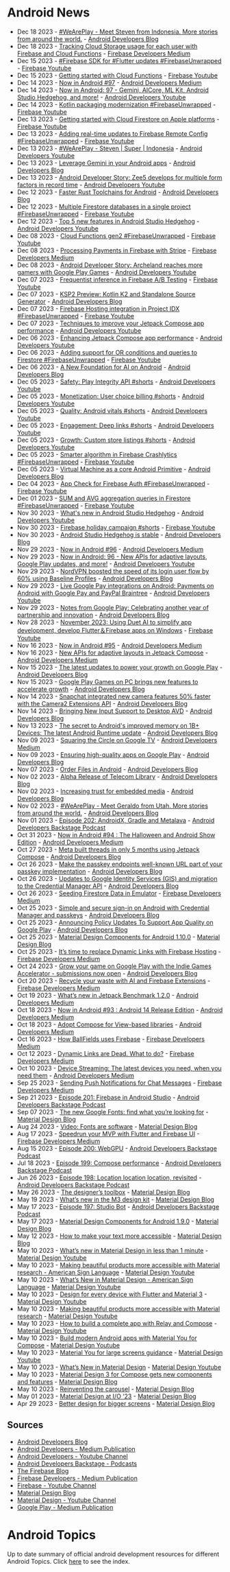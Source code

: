 # Android News

<!-- NEWS:START -->
- Dec 18 2023 - [#WeArePlay - Meet Steven from Indonesia. More stories from around the world.](http://android-developers.googleblog.com/2023/12/weareplay-meet-steven-from-indonesia-more-stories-from-around-the-world.html) - [Android Developers Blog](https://android-developers.googleblog.com/)
- Dec 18 2023 - [Tracking Cloud Storage usage for each user with Firebase and Cloud Functions](https://medium.com/firebase-developers/tracking-cloud-storage-usage-for-each-user-with-firebase-and-cloud-functions-1c70c1e0c10f?source=rss----8e8b7dc6774d---4) - [Firebase Developers Medium](https://medium.com/firebase-developers)
- Dec 15 2023 - [#Firebase SDK for #Flutter updates  #FirebaseUnwrapped](https://www.youtube.com/watch?v=h3ydVUBYOSY) - [Firebase Youtube](https://www.youtube.com/user/Firebase)
- Dec 15 2023 - [Getting started with Cloud Functions](https://www.youtube.com/watch?v=2u6Zb36OQjM) - [Firebase Youtube](https://www.youtube.com/user/Firebase)
- Dec 14 2023 - [Now in Android #97](https://medium.com/androiddevelopers/now-in-android-97-f5db5d045dfb?source=rss----95b274b437c2---4) - [Android Developers Medium](https://medium.com/androiddevelopers)
- Dec 14 2023 - [Now in Android: 97 - Gemini, AICore, ML Kit, Android Studio Hedgehog, and more!](https://www.youtube.com/watch?v=kD-noc33FKw) - [Android Developers Youtube](https://www.youtube.com/c/AndroidDevelopers)
- Dec 14 2023 - [Kotlin packaging modernization #FirebaseUnwrapped](https://www.youtube.com/watch?v=jLaqnPV7S7w) - [Firebase Youtube](https://www.youtube.com/user/Firebase)
- Dec 13 2023 - [Getting started with Cloud Firestore on Apple platforms](https://www.youtube.com/watch?v=1Fg7cwkmj_c) - [Firebase Youtube](https://www.youtube.com/user/Firebase)
- Dec 13 2023 - [Adding real-time updates to Firebase Remote Config #FirebaseUnwrapped](https://www.youtube.com/watch?v=ubmXP_GBJ_k) - [Firebase Youtube](https://www.youtube.com/user/Firebase)
- Dec 13 2023 - [#WeArePlay - Steven | Super | Indonesia](https://www.youtube.com/watch?v=zVcGo35uBAY) - [Android Developers Youtube](https://www.youtube.com/c/AndroidDevelopers)
- Dec 13 2023 - [Leverage Gemini in your Android apps](http://android-developers.googleblog.com/2023/12/leverage-generative-ai-in-your-android-apps.html) - [Android Developers Blog](https://android-developers.googleblog.com/)
- Dec 13 2023 - [Android Developer Story: Zee5 develops for multiple form factors in record time](https://www.youtube.com/watch?v=Y8cPaOdbja4) - [Android Developers Youtube](https://www.youtube.com/c/AndroidDevelopers)
- Dec 12 2023 - [Faster Rust Toolchains for Android](http://android-developers.googleblog.com/2023/12/faster-rust-toolchains-for-android.html) - [Android Developers Blog](https://android-developers.googleblog.com/)
- Dec 12 2023 - [Multiple Firestore databases in a single project #FirebaseUnwrapped](https://www.youtube.com/watch?v=9IEx7zqsmrE) - [Firebase Youtube](https://www.youtube.com/user/Firebase)
- Dec 12 2023 - [Top 5 new features in Android Studio Hedgehog](https://www.youtube.com/watch?v=9hSygJTvii8) - [Android Developers Youtube](https://www.youtube.com/c/AndroidDevelopers)
- Dec 08 2023 - [Cloud Functions gen2 #FirebaseUnwrapped](https://www.youtube.com/watch?v=FEnr-K4fDmk) - [Firebase Youtube](https://www.youtube.com/user/Firebase)
- Dec 08 2023 - [Processing Payments in Firebase with Stripe](https://medium.com/firebase-developers/processing-payments-in-firebase-with-stripe-e90c816f02d0?source=rss----8e8b7dc6774d---4) - [Firebase Developers Medium](https://medium.com/firebase-developers)
- Dec 08 2023 - [Android Developer Story: Archeland reaches more gamers with Google Play Games](https://www.youtube.com/watch?v=zuHlzs400x0) - [Android Developers Youtube](https://www.youtube.com/c/AndroidDevelopers)
- Dec 07 2023 - [Frequentist inference in Firebase A/B Testing](https://www.youtube.com/watch?v=a0aVOlw5210) - [Firebase Youtube](https://www.youtube.com/user/Firebase)
- Dec 07 2023 - [KSP2 Preview: Kotlin K2 and Standalone Source Generator](http://android-developers.googleblog.com/2023/12/ksp2-preview-kotlin-k2-standalone.html) - [Android Developers Blog](https://android-developers.googleblog.com/)
- Dec 07 2023 - [Firebase Hosting integration in Project IDX #FirebaseUnwrapped](https://www.youtube.com/watch?v=LA9zXni8EdI) - [Firebase Youtube](https://www.youtube.com/user/Firebase)
- Dec 07 2023 - [Techniques to improve your Jetpack Compose app performance](https://www.youtube.com/watch?v=i8kX5R7Vzb0) - [Android Developers Youtube](https://www.youtube.com/c/AndroidDevelopers)
- Dec 06 2023 - [Enhancing Jetpack Compose app performance](https://www.youtube.com/watch?v=Z96wfbID_Yc) - [Android Developers Youtube](https://www.youtube.com/c/AndroidDevelopers)
- Dec 06 2023 - [Adding support for OR conditions and queries to Firestore #FirebaseUnwrapped](https://www.youtube.com/watch?v=nwO2-LSqoC8) - [Firebase Youtube](https://www.youtube.com/user/Firebase)
- Dec 06 2023 - [A New Foundation for AI on Android](http://android-developers.googleblog.com/2023/12/a-new-foundation-for-ai-on-android.html) - [Android Developers Blog](https://android-developers.googleblog.com/)
- Dec 05 2023 - [Safety: Play Integrity API #shorts](https://www.youtube.com/watch?v=OMQ3HaXMvDc) - [Android Developers Youtube](https://www.youtube.com/c/AndroidDevelopers)
- Dec 05 2023 - [Monetization: User choice billing #shorts](https://www.youtube.com/watch?v=Da_ucXjKTC4) - [Android Developers Youtube](https://www.youtube.com/c/AndroidDevelopers)
- Dec 05 2023 - [Quality: Android vitals #shorts](https://www.youtube.com/watch?v=zMt6Z40393c) - [Android Developers Youtube](https://www.youtube.com/c/AndroidDevelopers)
- Dec 05 2023 - [Engagement: Deep links #shorts](https://www.youtube.com/watch?v=LrxNn0agLg0) - [Android Developers Youtube](https://www.youtube.com/c/AndroidDevelopers)
- Dec 05 2023 - [Growth: Custom store listings #shorts](https://www.youtube.com/watch?v=KVERb-t3_B4) - [Android Developers Youtube](https://www.youtube.com/c/AndroidDevelopers)
- Dec 05 2023 - [Smarter algorithm in Firebase Crashlytics #FirebaseUnwrapped](https://www.youtube.com/watch?v=gAkWFxqnGBk) - [Firebase Youtube](https://www.youtube.com/user/Firebase)
- Dec 05 2023 - [Virtual Machine as a core Android Primitive](http://android-developers.googleblog.com/2023/12/virtual-machines-as-core-android-primitive.html) - [Android Developers Blog](https://android-developers.googleblog.com/)
- Dec 04 2023 - [App Check for Firebase Auth #FirebaseUnwrapped](https://www.youtube.com/watch?v=ebymiGwttuw) - [Firebase Youtube](https://www.youtube.com/user/Firebase)
- Dec 01 2023 - [SUM and AVG aggregation queries in Firestore #FirebaseUnwrapped](https://www.youtube.com/watch?v=OO23nOnmNzA) - [Firebase Youtube](https://www.youtube.com/user/Firebase)
- Nov 30 2023 - [What's new in Android Studio Hedgehog](https://www.youtube.com/watch?v=ZNX-kqjnjmM) - [Android Developers Youtube](https://www.youtube.com/c/AndroidDevelopers)
- Nov 30 2023 - [Firebase holiday campaign #shorts](https://www.youtube.com/watch?v=Oim3pOaq4y8) - [Firebase Youtube](https://www.youtube.com/user/Firebase)
- Nov 30 2023 - [Android Studio Hedgehog is stable](http://android-developers.googleblog.com/2023/11/android-studio-hedgehog-is-stable.html) - [Android Developers Blog](https://android-developers.googleblog.com/)
- Nov 29 2023 - [Now in Android #96](https://medium.com/androiddevelopers/now-in-android-96-f4ba324b2b73?source=rss----95b274b437c2---4) - [Android Developers Medium](https://medium.com/androiddevelopers)
- Nov 29 2023 - [Now in Android: 96 - New APIs for adaptive layouts, Google Play updates, and more!](https://www.youtube.com/watch?v=jqKC-4J5EwU) - [Android Developers Youtube](https://www.youtube.com/c/AndroidDevelopers)
- Nov 29 2023 - [NordVPN boosted the speed of its login user flow by 60% using Baseline Profiles](http://android-developers.googleblog.com/2023/11/nordvpn-boosted-speed-of-login-user-flow-using-baseline-profiles.html) - [Android Developers Blog](https://android-developers.googleblog.com/)
- Nov 29 2023 - [Live Google Pay integrations on Android: Payments on Android with Google Pay and PayPal Braintree](https://www.youtube.com/watch?v=bcc8aqxF8Ig) - [Android Developers Youtube](https://www.youtube.com/c/AndroidDevelopers)
- Nov 29 2023 - [Notes from Google Play: Celebrating another year of partnership and innovation](http://android-developers.googleblog.com/2023/11/notes-from-google-play-celebrating-another-year-of-partnership-and-innovation.html) - [Android Developers Blog](https://android-developers.googleblog.com/)
- Nov 28 2023 - [November 2023: Using Duet AI to simplify app development, develop Flutter＆Firebase apps on Windows](https://www.youtube.com/watch?v=gpCnDkCkZj0) - [Firebase Youtube](https://www.youtube.com/user/Firebase)
- Nov 16 2023 - [Now in Android #95](https://medium.com/androiddevelopers/now-in-android-95-18456a4ada03?source=rss----95b274b437c2---4) - [Android Developers Medium](https://medium.com/androiddevelopers)
- Nov 16 2023 - [New APIs for adaptive layouts in Jetpack Compose](https://medium.com/androiddevelopers/new-apis-for-adaptive-layouts-in-jetpack-compose-f27cace48bcd?source=rss----95b274b437c2---4) - [Android Developers Medium](https://medium.com/androiddevelopers)
- Nov 15 2023 - [The latest updates to power your growth on Google Play](http://android-developers.googleblog.com/2023/11/power-your-growth-on-google-play.html) - [Android Developers Blog](https://android-developers.googleblog.com/)
- Nov 15 2023 - [Google Play Games on PC brings new features to accelerate growth](http://android-developers.googleblog.com/2023/11/google-play-games-on-pc-brings-new-features-accelerate-growth.html) - [Android Developers Blog](https://android-developers.googleblog.com/)
- Nov 14 2023 - [Snapchat integrated new camera features 50% faster with the Camera2 Extensions API](http://android-developers.googleblog.com/2023/11/snapchat-integrated-new-camera-features-faster-with-camera2-extensions-api.html) - [Android Developers Blog](https://android-developers.googleblog.com/)
- Nov 14 2023 - [Bringing New Input Support to Desktop AVD](http://android-developers.googleblog.com/2023/11/bringing-new-input-support-to-desktop-avd.html) - [Android Developers Blog](https://android-developers.googleblog.com/)
- Nov 13 2023 - [The secret to Android's improved memory on 1B+ Devices: The latest Android Runtime update](http://android-developers.googleblog.com/2023/11/the-secret-to-androids-improved-memory-latest-android-runtime-update.html) - [Android Developers Blog](https://android-developers.googleblog.com/)
- Nov 09 2023 - [Squaring the Circle on Google TV](https://medium.com/androiddevelopers/squaring-the-circle-on-google-tv-e1ee37fe247e?source=rss----95b274b437c2---4) - [Android Developers Medium](https://medium.com/androiddevelopers)
- Nov 09 2023 - [Ensuring high-quality apps on Google Play](http://android-developers.googleblog.com/2023/11/ensuring-high-quality-apps-on-google-play.html) - [Android Developers Blog](https://android-developers.googleblog.com/)
- Nov 07 2023 - [Order Files in Android](http://android-developers.googleblog.com/2023/11/orderfiles-in-android.html) - [Android Developers Blog](https://android-developers.googleblog.com/)
- Nov 02 2023 - [Alpha Release of Telecom Library](http://android-developers.googleblog.com/2023/11/alpha-release-of-telecom-library.html) - [Android Developers Blog](https://android-developers.googleblog.com/)
- Nov 02 2023 - [Increasing trust for embedded media](http://android-developers.googleblog.com/2023/11/increasing-trust-for-embedded-media.html) - [Android Developers Blog](https://android-developers.googleblog.com/)
- Nov 02 2023 - [#WeArePlay - Meet Geraldo from Utah. More stories from around the world.](http://android-developers.googleblog.com/2023/11/weareplay-meet-geraldo-from-utah-more.html) - [Android Developers Blog](https://android-developers.googleblog.com/)
- Nov 01 2023 - [Episode 202: AndroidX, Gradle and Metalava](http://adbackstage.libsyn.com/episode-202-androidx-gradle-and-metalava) - [Android Developers Backstage Podcast](https://adbackstage.libsyn.com/)
- Oct 31 2023 - [Now in Android #94 : The Halloween and Android Show Edition](https://medium.com/androiddevelopers/now-in-android-94-the-halloween-and-android-show-edition-a199674e6daf?source=rss----95b274b437c2---4) - [Android Developers Medium](https://medium.com/androiddevelopers)
- Oct 27 2023 - [Meta built threads in only 5 months using Jetpack Compose](http://android-developers.googleblog.com/2023/10/meta-built-threads-in-only-5-months-using-jetpack-compose.html) - [Android Developers Blog](https://android-developers.googleblog.com/)
- Oct 26 2023 - [Make the passkey endpoints well-known URL part of your passkey implementation](http://android-developers.googleblog.com/2023/10/make-passkey-endpoints-well-known-url-part-of-your-passkey-implementation.html) - [Android Developers Blog](https://android-developers.googleblog.com/)
- Oct 26 2023 - [Updates to Google Identity Services (GIS) and migration to the Credential Manager API](http://android-developers.googleblog.com/2023/10/pdates-to-google-identity-services-gis-credential-manager-api.html) - [Android Developers Blog](https://android-developers.googleblog.com/)
- Oct 26 2023 - [Seeding Firestore Data in Emulator](https://medium.com/firebase-developers/seeding-firestore-data-in-emulator-c8485e797135?source=rss----8e8b7dc6774d---4) - [Firebase Developers Medium](https://medium.com/firebase-developers)
- Oct 25 2023 - [Simple and secure sign-in on Android with Credential Manager and passkeys](http://android-developers.googleblog.com/2023/10/simple-and-secure-sign-in-on-android-with-credential-manager-passkeys.html) - [Android Developers Blog](https://android-developers.googleblog.com/)
- Oct 25 2023 - [Announcing Policy Updates To Support App Quality on Google Play](http://android-developers.googleblog.com/2023/10/announcing-policy-updates-to-support-app-quality-on-google-play.html) - [Android Developers Blog](https://android-developers.googleblog.com/)
- Oct 25 2023 - [Material Design Components for Android 1.10.0](https://material.io/blog/android-stable-release-1-10-0) - [Material Design Blog](https://material.io/blog)
- Oct 25 2023 - [It’s time to replace Dynamic Links with Firebase Hosting](https://medium.com/firebase-developers/its-time-to-replace-dynamic-links-with-firebase-hosting-647296b082fe?source=rss----8e8b7dc6774d---4) - [Firebase Developers Medium](https://medium.com/firebase-developers)
- Oct 24 2023 - [Grow your game on Google Play with the Indie Games Accelerator - submissions now open](http://android-developers.googleblog.com/2023/10/grow-your-game-on-google-play-indie-games-accelerator-submissions-now-open.html) - [Android Developers Blog](https://android-developers.googleblog.com/)
- Oct 20 2023 - [Recycle your waste with AI and Firebase Extensions](https://medium.com/firebase-developers/recycle-your-waste-with-ai-and-firebase-extensions-b806e36814c5?source=rss----8e8b7dc6774d---4) - [Firebase Developers Medium](https://medium.com/firebase-developers)
- Oct 19 2023 - [What’s new in Jetpack Benchmark 1.2.0](https://medium.com/androiddevelopers/whats-new-in-jetpack-benchmark-1-2-0-82da5092fc43?source=rss----95b274b437c2---4) - [Android Developers Medium](https://medium.com/androiddevelopers)
- Oct 18 2023 - [Now in Android #93 : Android 14 Release Edition](https://medium.com/androiddevelopers/now-in-android-93-android-14-release-edition-2cb821aebdc9?source=rss----95b274b437c2---4) - [Android Developers Medium](https://medium.com/androiddevelopers)
- Oct 18 2023 - [Adopt Compose for View-based libraries](https://medium.com/androiddevelopers/adopt-compose-for-view-based-libraries-8db5badf1afc?source=rss----95b274b437c2---4) - [Android Developers Medium](https://medium.com/androiddevelopers)
- Oct 16 2023 - [How BallFields uses Firebase](https://medium.com/firebase-developers/how-ballfields-uses-firebase-ddd7faa374ad?source=rss----8e8b7dc6774d---4) - [Firebase Developers Medium](https://medium.com/firebase-developers)
- Oct 12 2023 - [Dynamic Links are Dead. What to do?](https://medium.com/firebase-developers/dynamic-links-are-dead-what-to-do-c73ad0669540?source=rss----8e8b7dc6774d---4) - [Firebase Developers Medium](https://medium.com/firebase-developers)
- Oct 10 2023 - [Device Streaming: The latest devices you need, when you need them](https://medium.com/androiddevelopers/device-streaming-the-latest-devices-you-need-when-you-need-them-4472d28d0c57?source=rss----95b274b437c2---4) - [Android Developers Medium](https://medium.com/androiddevelopers)
- Sep 25 2023 - [Sending Push Notifications for Chat Messages](https://medium.com/firebase-developers/ios-swift-send-a-push-notification-when-firebase-chat-message-is-sent-2ec0e6e412ac?source=rss----8e8b7dc6774d---4) - [Firebase Developers Medium](https://medium.com/firebase-developers)
- Sep 21 2023 - [Episode 201: Firebase in Android Studio](http://adbackstage.libsyn.com/episode-201-firebase-in-android-studio) - [Android Developers Backstage Podcast](https://adbackstage.libsyn.com/)
- Sep 07 2023 - [The new Google Fonts: find what you’re looking for](https://material.io/blog/2023-google-fonts-redesign) - [Material Design Blog](https://material.io/blog)
- Aug 24 2023 - [Video: Fonts are software](https://material.io/blog/fonts-are-software-video) - [Material Design Blog](https://material.io/blog)
- Aug 17 2023 - [Speedrun your MVP with Flutter and Firebase UI](https://medium.com/firebase-developers/speedrun-your-flutter-mvp-with-firebase-ui-f4927e1ab502?source=rss----8e8b7dc6774d---4) - [Firebase Developers Medium](https://medium.com/firebase-developers)
- Aug 15 2023 - [Episode 200: WebGPU](http://adbackstage.libsyn.com/episode-200-webgpu) - [Android Developers Backstage Podcast](https://adbackstage.libsyn.com/)
- Jul 18 2023 - [Episode 199: Compose performance](http://adbackstage.libsyn.com/episode-199-compose-performance) - [Android Developers Backstage Podcast](https://adbackstage.libsyn.com/)
- Jun 26 2023 - [Episode 198: Location location location, revisited](http://adbackstage.libsyn.com/episode-198-location-location-location-revisited) - [Android Developers Backstage Podcast](https://adbackstage.libsyn.com/)
- May 26 2023 - [The designer’s toolbox](https://material.io/blog/designer-toolbox-figma-android-studio-relay) - [Material Design Blog](https://material.io/blog)
- May 19 2023 - [What’s new in the M3 design kit](https://material.io/blog/whats-new-design-kit) - [Material Design Blog](https://material.io/blog)
- May 17 2023 - [Episode 197: Studio Bot](http://adbackstage.libsyn.com/episode-197-studio-bot) - [Android Developers Backstage Podcast](https://adbackstage.libsyn.com/)
- May 17 2023 - [Material Design Components for Android 1.9.0](https://material.io/blog/android-stable-release-1-9-0) - [Material Design Blog](https://material.io/blog)
- May 12 2023 - [How to make your text more accessible](https://material.io/blog/how-to-make-text-more-accessible) - [Material Design Blog](https://material.io/blog)
- May 10 2023 - [What’s new in Material Design in less than 1 minute](https://www.youtube.com/watch?v=CTR2O3n7x-c) - [Material Design Youtube](https://www.youtube.com/c/MaterialDesign)
- May 10 2023 - [Making beautiful products more accessible with Material research - American Sign Language](https://www.youtube.com/watch?v=vysRyD7_jMk) - [Material Design Youtube](https://www.youtube.com/c/MaterialDesign)
- May 10 2023 - [What’s New in Material Design - American Sign Language](https://www.youtube.com/watch?v=iwJaQCsX63s) - [Material Design Youtube](https://www.youtube.com/c/MaterialDesign)
- May 10 2023 - [Design for every device with Flutter and Material 3](https://www.youtube.com/watch?v=CfOlY36GWYU) - [Material Design Youtube](https://www.youtube.com/c/MaterialDesign)
- May 10 2023 - [Making beautiful products more accessible with Material research](https://www.youtube.com/watch?v=k-nG86tp8oQ) - [Material Design Youtube](https://www.youtube.com/c/MaterialDesign)
- May 10 2023 - [How to build a complete app with Relay and Compose](https://www.youtube.com/watch?v=vBNmeiHlDHE) - [Material Design Youtube](https://www.youtube.com/c/MaterialDesign)
- May 10 2023 - [Build modern Android apps with Material You for Compose](https://www.youtube.com/watch?v=tu0UtDGC31A) - [Material Design Youtube](https://www.youtube.com/c/MaterialDesign)
- May 10 2023 - [Material You for large screens guidance](https://www.youtube.com/watch?v=wP-xAPIyqLY) - [Material Design Youtube](https://www.youtube.com/c/MaterialDesign)
- May 10 2023 - [What’s New in Material Design](https://www.youtube.com/watch?v=vnDhq8W98O4) - [Material Design Youtube](https://www.youtube.com/c/MaterialDesign)
- May 10 2023 - [Material Design 3 for Compose gets new components and features](https://material.io/blog/material-3-compose-1-1) - [Material Design Blog](https://material.io/blog)
- May 10 2023 - [Reinventing the carousel](https://material.io/blog/material-3-carousel-research-design) - [Material Design Blog](https://material.io/blog)
- May 01 2023 - [Material Design at I/O ‘23](https://material.io/blog/material-google-io23) - [Material Design Blog](https://material.io/blog)
- Apr 29 2023 - [Better design for bigger screens](https://material.io/blog/material-you-large-screens) - [Material Design Blog](https://material.io/blog)<!-- NEWS:END -->

## Sources

* [Android Developers Blog](https://android-developers.googleblog.com/)
* [Android Developers - Medium Publication](https://medium.com/androiddevelopers)
* [Android Developers - Youtube Channel](https://www.youtube.com/c/AndroidDevelopers)
* [Android Developers Backstage - Podcasts](https://adbackstage.libsyn.com/)
* [The Firebase Blog](https://firebase.googleblog.com/)
* [Firebase Developers - Medium Publication](https://medium.com/firebase-developers)
* [Firebase - Youtube Channel](https://www.youtube.com/user/Firebase)
* [Material Design Blog](https://material.io/blog)
* [Material Design - Youtube Channel](https://www.youtube.com/c/MaterialDesign)
* [Google Play - Medium Publication](https://medium.com/googleplaydev)

# Android Topics
Up to date summary of official android development resources for different Android Topics. Click [here](https://androidtopicsindex.dipien.com/) to see the index.

